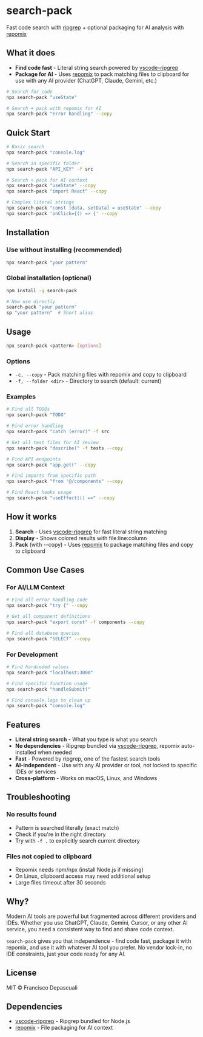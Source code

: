 # search-pack

Fast code search with [ripgrep](https://github.com/microsoft/vscode-ripgrep) + optional packaging for AI analysis with [repomix](https://github.com/yamadashy/repomix)

## What it does

- **Find code fast** - Literal string search powered by [vscode-ripgrep](https://github.com/microsoft/vscode-ripgrep)
- **Package for AI** - Uses [repomix](https://github.com/yamadashy/repomix) to pack matching files to clipboard for use with any AI provider (ChatGPT, Claude, Gemini, etc.)

```bash
# Search for code
npx search-pack "useState"

# Search + pack with repomix for AI
npx search-pack "error handling" --copy
```

## Quick Start

```bash
# Basic search
npx search-pack "console.log"

# Search in specific folder
npx search-pack "API_KEY" -f src

# Search + pack for AI context
npx search-pack "useState" --copy
npx search-pack "import React" --copy

# Complex literal strings
npx search-pack "const [data, setData] = useState" --copy
npx search-pack 'onClick={() => {' --copy
```

## Installation

### Use without installing (recommended)

```bash
npx search-pack "your pattern"
```

### Global installation (optional)

```bash
npm install -g search-pack

# Now use directly
search-pack "your pattern"
sp "your pattern"  # Short alias
```

## Usage

```bash
npx search-pack <pattern> [options]
```

### Options

- `-c, --copy` - Pack matching files with repomix and copy to clipboard
- `-f, --folder <dir>` - Directory to search (default: current)

### Examples

```bash
# Find all TODOs
npx search-pack "TODO"

# Find error handling
npx search-pack "catch (error)" -f src

# Get all test files for AI review
npx search-pack "describe(" -f tests --copy

# Find API endpoints
npx search-pack "app.get(" --copy

# Find imports from specific path
npx search-pack "from '@/components" --copy

# Find React hooks usage
npx search-pack "useEffect(() =>" --copy
```

## How it works

1. **Search** - Uses [vscode-ripgrep](https://github.com/microsoft/vscode-ripgrep) for fast literal string matching
2. **Display** - Shows colored results with file:line:column
3. **Pack** (with --copy) - Uses [repomix](https://github.com/yamadashy/repomix) to package matching files and copy to clipboard

## Common Use Cases

### For AI/LLM Context

```bash
# Find all error handling code
npx search-pack "try {" --copy

# Get all component definitions
npx search-pack "export const" -f components --copy

# Find all database queries
npx search-pack "SELECT" --copy
```

### For Development

```bash
# Find hardcoded values
npx search-pack "localhost:3000"

# Find specific function usage
npx search-pack "handleSubmit("

# Find console.logs to clean up
npx search-pack "console.log"
```

## Features

- **Literal string search** - What you type is what you search
- **No dependencies** - Ripgrep bundled via [vscode-ripgrep](https://github.com/microsoft/vscode-ripgrep), repomix auto-installed when needed
- **Fast** - Powered by ripgrep, one of the fastest search tools
- **AI-independent** - Use with any AI provider or tool, not locked to specific IDEs or services
- **Cross-platform** - Works on macOS, Linux, and Windows

## Troubleshooting

### No results found

- Pattern is searched literally (exact match)
- Check if you're in the right directory
- Try with `-f .` to explicitly search current directory

### Files not copied to clipboard

- Repomix needs npm/npx (install Node.js if missing)
- On Linux, clipboard access may need additional setup
- Large files timeout after 30 seconds

## Why?

Modern AI tools are powerful but fragmented across different providers and IDEs. Whether you use ChatGPT, Claude, Gemini, Cursor, or any other AI service, you need a consistent way to find and share code context.

`search-pack` gives you that independence - find code fast, package it with repomix, and use it with whatever AI tool you prefer. No vendor lock-in, no IDE constraints, just your code ready for any AI.

## License

MIT © Francisco Depascuali

## Dependencies

- [vscode-ripgrep](https://github.com/microsoft/vscode-ripgrep) - Ripgrep bundled for Node.js
- [repomix](https://github.com/yamadashy/repomix) - File packaging for AI context
